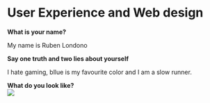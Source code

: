 <h1>User Experience and Web design</h1>
<strong>What is your name?</strong>
<return/>
<P>My name is Ruben Londono</p>
<strong>Say one truth and two lies about yourself</strong>
<p>I hate gaming, bllue is my favourite color and I am a slow runner.</P>
<strong>What do you look like?</strong>

<div>
  <img src="https://i.postimg.cc/jdMh1XR6/Ruben-jpg.jpg">
      </div>
